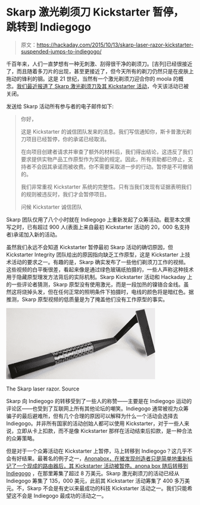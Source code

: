 # Skarp 激光剃须刀 Kickstarter 暂停，跳转到 Indiegogo

> 原文：<https://hackaday.com/2015/10/13/skarp-laser-razor-kickstarter-suspended-jumps-to-indiegogo/>

千百年来，人们一直梦想有一种无刺激、刮得很干净的剃须刀。[吉列]已经很接近了，而且随着多刀片的出现，甚至更接近了，但今天所有的剃刀仍然只是在皮肤上拖动的锋利的钢。这是 21 世纪，当然有一个激光剃须刀迎合你的 moola 的概念。[我们最近报道了 Skarp 激光剃须刀及其 Kickstarter 活动](http://hackaday.com/2015/10/01/ask-hackaday-i-love-the-smell-of-burnt-hair-in-the-morning/)，今天该活动已被关闭。

发送给 Skarp 活动所有参与者的电子邮件如下:

> 你好，
> 
> 这是 Kickstarter 的诚信团队发来的消息。我们写信通知你，斯卡普激光剃刀项目已经暂停，你的承诺已经取消。
> 
> 在向项目创建者请求并审查了额外的材料后，我们得出结论，这违反了我们要求提供实物产品工作原型作为奖励的规定。因此，所有资助都已停止，支持者不会因其承诺而被收费。你不需要采取进一步的行动。暂停是不可撤销的。
> 
> 我们非常重视 Kickstarter 系统的完整性。只有当我们发现有证据表明我们的规则被违反时，我们才会暂停项目。
> 
> 问候 Kickstarter 诚信团队

Skarp 团队仅用了八个小时就在 Indiegogo 上重新发起了众筹活动。截至本文撰写之时，已有超过 900 人(表面上来自最初 Kickstarter 活动的 20，000 名支持者)承诺加入新的活动。

虽然我们永远不会知道 Kickstarter 暂停最初 Skarp 活动的确切原因，但 Kickstarter Integrity 团队给出的原因指向缺乏工作原型，这是 Kickstarter 上技术活动的要求之一。有趣的是，Skarp 确实发布了一些他们剃须刀工作的视频。这些视频的白平衡很差，看起来像是通过绿色玻璃纸拍摄的，一些人声称这种技术用于隐藏原型理发方法背后的实际机制。Skarp Kickstarter 活动和 Hackaday 上的一些评论者猜测，Skarp 原型没有使用激光，而是一段加热的镍铬合金线。虽然这将烧掉头发，但在任何正常的照明条件下拍摄时，电线的颜色将是暗红色。据推测，Skarp 原型视频的低质量是为了掩盖他们没有工作原型的事实。

![The Skarp laser razor. Source](img/134973c096300c056f2d7f547553b5b3.png)

The Skarp laser razor. Source

Skarp 向 Indiegogo 的转移受到了一些人的称赞——主要是在 Indiegogo 运动的评论区——也受到了互联网上所有其他论坛的嘲笑。Indiegogo 通常被视为众筹骗子的最后避难所，但有几个合理的原因可以解释为什么一个活动会选择去 Indiegogo。并非所有国家的活动创始人都可以使用 Kickstarter，对于一些人来说，立即从卡上扣款，而不是像 Kickstarter 那样在活动结束后扣款，是一种合法的众筹策略。

但是对于一个众筹活动在 Kickstarter 上暂停，马上转移到 Indiegogo？这几乎不会有好结果。最著名的例子之一，[Anonabox，在被发现创造者只是简单地重新标记了一个现成的路由器后，其 Kickstarter 活动被暂停。](http://hackaday.com/2014/10/17/anonabox-how-to-fail-horribly-at-kickstarter/)[anona box 随后转移到 Indiegogo](https://www.indiegogo.com/projects/anonabox-access-deep-web-tor-privacy-router#/) ，在那里筹集了超过 8 万美元。Skarp 激光剃须刀的活动已经从 Indiegogo 筹集了 135，000 美元，此前其 Kickstarter 活动筹集了 400 多万美元。不，Skarp 不会是有史以来最成功的科技 Kickstarter 活动之一。我们只能希望这不会是 Indiegogo 最成功的活动之一。
